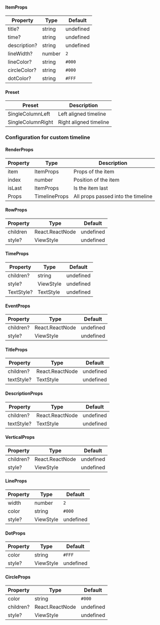 <!-- @format -->

#### ItemProps

| Property     | Type   | Default   |
| ------------ | ------ | --------- |
| title?       | string | undefined |
| time?        | string | undefined |
| description? | string | undefined |
| lineWidth?   | number | `2`       |
| lineColor?   | string | `#000`    |
| circleColor? | string | `#000`    |
| dotColor?    | string | `#FFF`    |

#### Preset

| Preset            | Description            |
| ----------------- | ---------------------- |
| SingleColumnLeft  | Left aligned timeline  |
| SingleColumnRight | Right aligned timeline |

### Configuration for custom timeline

#### RenderProps

| Property | Type          | Description                        |
| -------- | ------------- | ---------------------------------- |
| item     | ItemProps     | Props of the item                  |
| index    | number        | Position of the item               |
| isLast   | ItemProps     | Is the item last                   |
| Props    | TimelineProps | All props passed into the timeline |

#### RowProps

| Property | Type            | Default   |
| -------- | --------------- | --------- |
| children | React.ReactNode | undefined |
| style?   | ViewStyle       | undefined |

#### TimeProps

| Property   | Type      | Default   |
| ---------- | --------- | --------- |
| children?  | string    | undefined |
| style?     | ViewStyle | undefined |
| TextStyle? | TextStyle | undefined |

#### EventProps

| Property  | Type            | Default   |
| --------- | --------------- | --------- |
| children? | React.ReactNode | undefined |
| style?    | ViewStyle       | undefined |

#### TitleProps

| Property   | Type            | Default   |
| ---------- | --------------- | --------- |
| children?  | React.ReactNode | undefined |
| textStyle? | TextStyle       | undefined |

#### DescriptionProps

| Property   | Type            | Default   |
| ---------- | --------------- | --------- |
| children?  | React.ReactNode | undefined |
| textStyle? | TextStyle       | undefined |

#### VerticalProps

| Property  | Type            | Default   |
| --------- | --------------- | --------- |
| children? | React.ReactNode | undefined |
| style?    | ViewStyle       | undefined |

#### LineProps

| Property | Type      | Default   |
| -------- | --------- | --------- |
| width    | number    | `2`       |
| color    | string    | `#000`    |
| style?   | ViewStyle | undefined |

#### DotProps

| Property | Type      | Default   |
| -------- | --------- | --------- |
| color    | string    | `#FFF`    |
| style?   | ViewStyle | undefined |

#### CircleProps

| Property  | Type            | Default   |
| --------- | --------------- | --------- |
| color     | string          | `#000`    |
| children? | React.ReactNode | undefined |
| style?    | ViewStyle       | undefined |

